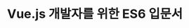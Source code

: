 ---
title: Vue.js 개발자를 위한 ES6 입문서
lang: en-US
home: true
heroImage: logo.png
actionText: Get Started →
actionLink: /textbook
# features:
# - title: Simplicity First
#   details: Minimal setup with markdown-centered project structure helps you focus on writing.
# - title: Vue-Powered
#   details: Enjoy the dev experience of Vue + webpack, use Vue components in markdown, and develop custom themes with Vue.
# - title: Performant
#   details: VuePress generates pre-rendered static HTML for each page, and runs as an SPA once a page is loaded.
footer: MIT Licensed | Copyright © 2018-present Captain Pangyo
---